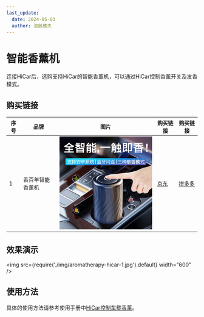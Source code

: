 ```yaml
---
last_update:
  date: 2024-05-03
  author: 油腻樵夫
---
```


# 智能香薰机

连接HiCar后，选购支持HiCar的智能香薰机，可以通过HiCar控制香薰开关及发香模式。

## 购买链接

| 序号  | 品牌       |  图片  | 购买链接 | 购买链接 |
| --- | -------- | --- | ---- | ----- |
| 1   | 香百年智能香薰机 | ![香百年](img/aromatherapy-overview-xbn.jpg)    |  [京东](https://u.jd.com/9za5dqD)   |  [拼多多](https://p.pinduoduo.com/raWW48Ok)     |

## 效果演示

<img
  src={require('./img/aromatherapy-hicar-1.jpg').default}
  width="600" 
/>

## 使用方法

具体的使用方法请参考使用手册中[HiCar控制车载香薰](./../devices/aromatherapy-hicar)。
